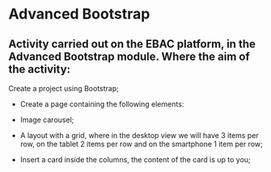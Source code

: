# Advanced Bootstrap
## Activity carried out on the EBAC platform, in the Advanced Bootstrap module. Where the aim of the activity:

Create a project using Bootstrap;

- Create a page containing the following elements:

- Image carousel;

- A layout with a grid, where in the desktop view we will have 3 items per row, on the tablet 2 items per row and on the smartphone 1 item per row;

- Insert a card inside the columns, the content of the card is up to you;
